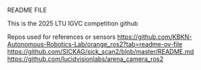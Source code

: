 README FILE

This is the 2025 LTU IGVC competition github

Repos used for references or sensors
https://github.com/KBKN-Autonomous-Robotics-Lab/orange_ros2?tab=readme-ov-file
https://github.com/SICKAG/sick_scan2/blob/master/README.md
https://github.com/lucidvisionlabs/arena_camera_ros2
